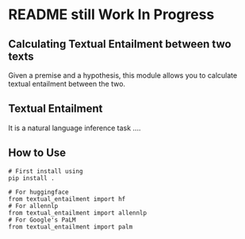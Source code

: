 # README still Work In Progress
## Calculating Textual Entailment between two texts

Given a premise and a hypothesis, this module allows you to calculate textual entailment between the two. 

## Textual Entailment
It is a natural language inference task ....

## How to Use

```
# First install using
pip install .
```
```
# For huggingface
from textual_entailment import hf
# For allennlp
from textual_entailment import allennlp
# For Google's PaLM
from textual_entailment import palm
```